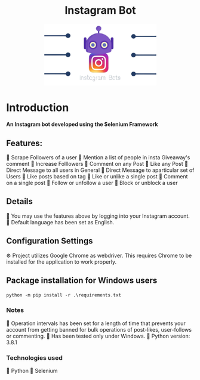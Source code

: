 <h1 align="center">Instagram Bot</h1>

<p align="center">
  <a href="https://github.com/sohamnandi77/Instagram-Bot">
    <img src="https://github.com/sohamnandi77/Instagram-Bot/blob/master/img/logo.png" alt="Instagram Bot" width="300">
  </a>
</p>

# Introduction

**An Instagram bot developed using the Selenium Framework**

## Features:

:large_blue_circle: Scrape Followers of a user
:large_blue_circle: Mention a list of people in insta Giveaway's comment
:large_blue_circle: Increase Folllowers
:large_blue_circle: Comment on any Post
:large_blue_circle: Like any Post
:large_blue_circle: Direct Message to all users in General
:large_blue_circle: Direct Message to aparticular set of Users
:large_blue_circle: Like posts based on tag
:large_blue_circle: Like or unlike a single post
:large_blue_circle: Comment on a single post
:large_blue_circle: Follow or unfollow a user
:large_blue_circle: Block or unblock a user

## Details

:large_blue_diamond: You may use the features above by logging into your Instagram account.
:large_blue_diamond: Default language has been set as English.

## Configuration Settings

:gear: Project utilizes Google Chrome as webdriver. This requires Chrome to be installed for the application to work properly.

## Package installation for Windows users

`python -m pip install -r .\requirements.txt`

### Notes

:small_blue_diamond: Operation intervals has been set for a length of time that prevents your account from getting banned for bulk operations of post-likes, user-follows or commenting.
:small_blue_diamond: Has been tested only under Windows.
:small_blue_diamond: Python version: 3.8.1

### Technologies used

:small_blue_diamond: Python
:small_blue_diamond: Selenium
